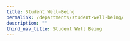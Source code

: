 ```yaml
---
title: Student Well–Being
permalink: /departments/student-well-being/
description: ""
third_nav_title: Student Well Being
---
```

